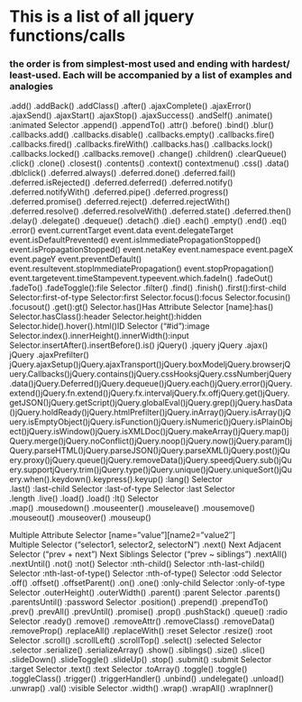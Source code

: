 # This is a list of all jquery functions/calls #
### the order is from simplest-most used and ending with hardest/ least-used. Each will be accompanied by a list of examples and analogies ###


.add()
.addBack()
.addClass()
.after()
.ajaxComplete()
.ajaxError()
.ajaxSend()
.ajaxStart()
.ajaxStop()
.ajaxSuccess()
.andSelf()
.animate()
:animated Selector
.append()
.appendTo()
.attr()
.before()
.bind()
.blur()
.callbacks.add()
.callbacks.disable()
.callbacks.empty()
.callbacks.fire()
.callbacks.fired()
.callbacks.fireWith()
.callbacks.has()
.callbacks.lock()
.callbacks.locked()
.callbacks.remove()
.change()
.children()
.clearQueue()
.click()
.clone()
.closest()
.contents()
.context()
contextmenu()
.css()
.data()
.dblclick()
.deferred.always()
.deferred.done()
.deferred.fail()
.deferred.isRejected()
.deferred.deferred()
.deferred.notify()
.deferred.notifyWith()
.deferred.pipe()
.deferred.progress()
.deferred.promise()
.deferred.reject()
.deferred.rejectWith()
.deferred.resolve()
.deferred.resolveWith()
.deferred.state()
.deferred.then()
.delay()
.delegate()
.dequeue()
.detach()
.die()
.each()
.empty()
.end()
.eq()
.error()
event.currentTarget
event.data
event.delegateTarget
event.isDefaultPrevented()
event.isImmediatePropagationStopped()
event.isPropagationStopped()
event.netaKey
event.namespace
event.pageX
event.pageY
event.preventDefault()
event.resultevent.stopImmediatePropagation()
event.stopPropagation()
event.targetevent.timeStampevent.typeevent.which.fadeIn()
.fadeOut()
.fadeTo()
.fadeToggle():file Selector
.filter()
.find()
.finish()
.first():first-child Selector:first-of-type Selector:first Selector.focus():focus Selector.focusin()
.focusout()
.get():gt() Selector.has()Has Attribute Selector [name]:has() Selector.hasClass():header Selector.height():hidden Selector.hide().hover().html()ID Selector (“#id”):image Selector.index().innerHeight().innerWidth():input Selector.insertAfter().insertBefore().is()
jQuery()
.jquery
jQuery
.ajax()
jQuery
.ajaxPrefilter()
jQuery.ajaxSetup()jQuery.ajaxTransport()jQuery.boxModeljQuery.browserjQuery.Callbacks()jQuery.contains()jQuery.cssHooksjQuery.cssNumberjQuery.data()jQuery.Deferred()jQuery.dequeue()jQuery.each()jQuery.error()jQuery.extend()jQuery.fn.extend()jQuery.fx.intervaljQuery.fx.offjQuery.get()jQuery.getJSON()jQuery.getScript()jQuery.globalEval()jQuery.grep()jQuery.hasData()jQuery.holdReady()jQuery.htmlPrefilter()jQuery.inArray()jQuery.isArray()jQuery.isEmptyObject()jQuery.isFunction()jQuery.isNumeric()jQuery.isPlainObject()jQuery.isWindow()jQuery.isXMLDoc()jQuery.makeArray()jQuery.map()jQuery.merge()jQuery.noConflict()jQuery.noop()jQuery.now()jQuery.param()jQuery.parseHTML()jQuery.parseJSON()jQuery.parseXML()jQuery.post()jQuery.proxy()jQuery.queue()jQuery.removeData()jQuery.speedjQuery.sub()jQuery.supportjQuery.trim()jQuery.type()jQuery.unique()jQuery.uniqueSort()jQuery.when().keydown().keypress().keyup()
:lang() Selector		
.last()
:last-child Selector
:last-of-type Selector
:last Selector	
.length	
.live()	
.load()	
.load()
:lt() Selector		
.map()
.mousedown()
.mouseenter()
.mouseleave()
.mousemove()
.mouseout()
.mouseover()
.mouseup()

Multiple Attribute Selector [name=”value”][name2=”value2″]		
Multiple Selector (“selector1, selector2, selectorN”)
.next()
Next Adjacent Selector (“prev + next”)
Next Siblings Selector (“prev ~ siblings”)
.nextAll()
.nextUntil()
.not()
:not() Selector
:nth-child() Selector
:nth-last-child() Selector
:nth-last-of-type() Selector
:nth-of-type() Selector
:odd Selector
.off()
.offset()
.offsetParent()
.on()
.one()
:only-child Selector
:only-of-type Selector
.outerHeight()
.outerWidth()
.parent()
:parent Selector
.parents()
.parentsUntil()
:password Selector
.position()
.prepend()
.prependTo()
.prev()
.prevAll()
.prevUntil()
.promise()
.prop()
.pushStack()
.queue()
:radio Selector
.ready()
.remove()
.removeAttr()
.removeClass()
.removeData()
.removeProp()
.replaceAll()
.replaceWith()
:reset Selector
.resize()
:root Selector
.scroll()
.scrollLeft()
.scrollTop()
.select()
:selected Selector
.selector
.serialize()
.serializeArray()
.show()
.siblings()
.size()
.slice()
.slideDown()
.slideToggle()
.slideUp()
.stop()
.submit()
:submit Selector
:target Selector
.text()
:text Selector
.toArray()
.toggle()
.toggle()
.toggleClass()
.trigger()
.triggerHandler()
.unbind()
.undelegate()
.unload()
.unwrap()
.val()
:visible Selector
.width()
.wrap()
.wrapAll()
.wrapInner()




